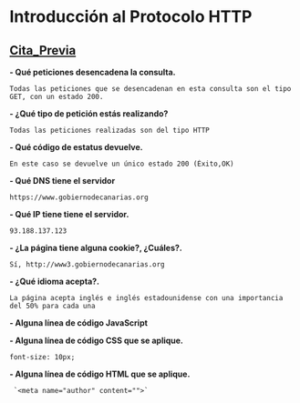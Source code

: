 # Introducción al Protocolo HTTP
## [Cita_Previa](http://www3.gobiernodecanarias.org/sanidad/scs/gc/18/Cita_Previa/index.html)

**- Qué peticiones desencadena la consulta.**

    Todas las peticiones que se desencadenan en esta consulta son el tipo GET, con un estado 200.
    
**- ¿Qué tipo de petición estás realizando?**

    Todas las peticiones realizadas son del tipo HTTP
    
**- Qué código de estatus devuelve.**

    En este caso se devuelve un único estado 200 (Éxito,OK)
    
**- Qué DNS tiene el servidor**

    https://www.gobiernodecanarias.org
    
**- Qué IP tiene tiene el servidor.**

    93.188.137.123
    
**- ¿La página tiene alguna cookie?, ¿Cuáles?.**

    Sí, http://www3.gobiernodecanarias.org
    
**- ¿Qué idioma acepta?.**

    La página acepta inglés e inglés estadounidense con una importancia del 50% para cada una
    
**- Alguna línea de código JavaScript**

**- Alguna línea de código CSS que se aplique.**

    font-size: 10px;
    
**- Alguna línea de código HTML que se aplique.**

     `<meta name="author" content="">`
